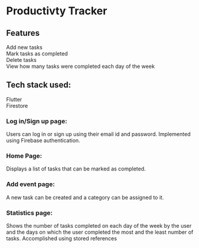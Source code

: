 # Productivty Tracker
## Features
Add new tasks  
Mark tasks as completed  
Delete tasks  
View how many tasks were completed each day of the week  
## Tech stack used:
Flutter  
Firestore  
### Log in/Sign up page:
Users can log in or sign up using their email id and password. Implemented using Firebase authentication. 
### Home Page:
Displays a list of tasks that can be marked as completed. 
### Add event page:
A new task can be created and a category can be assigned to it. 
### Statistics page:
Shows the number of tasks completed on each day of the week by the user and the days on which the user completed the most and the least number of tasks. Accomplished using stored references
